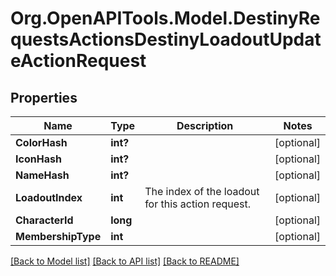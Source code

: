 # Org.OpenAPITools.Model.DestinyRequestsActionsDestinyLoadoutUpdateActionRequest

## Properties

Name | Type | Description | Notes
------------ | ------------- | ------------- | -------------
**ColorHash** | **int?** |  | [optional] 
**IconHash** | **int?** |  | [optional] 
**NameHash** | **int?** |  | [optional] 
**LoadoutIndex** | **int** | The index of the loadout for this action request. | [optional] 
**CharacterId** | **long** |  | [optional] 
**MembershipType** | **int** |  | [optional] 

[[Back to Model list]](../README.md#documentation-for-models) [[Back to API list]](../README.md#documentation-for-api-endpoints) [[Back to README]](../README.md)

